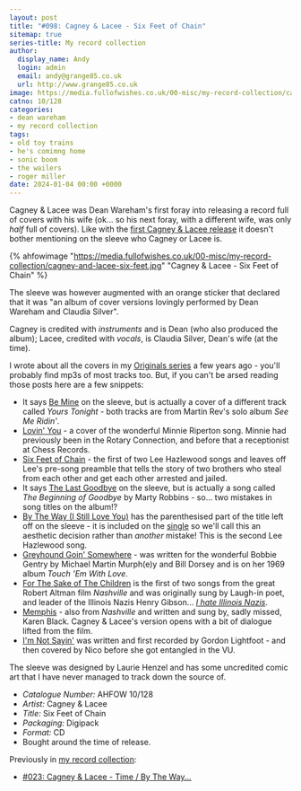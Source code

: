 ```yaml
---
layout: post
title: "#098: Cagney & Lacee - Six Feet of Chain"
sitemap: true
series-title: My record collection
author:
  display_name: Andy
  login: admin
  email: andy@grange85.co.uk
  url: http://www.grange85.co.uk
image: https://media.fullofwishes.co.uk/00-misc/my-record-collection/cagney-and-lacee-six-feet.jpg
catno: 10/128
categories:
- dean wareham
- my record collection
tags:
- old toy trains
- he's comimng home
- sonic boom
- the wailers
- roger miller
date: 2024-01-04 00:00 +0000
---
```

Cagney & Lacee was Dean Wareham's first foray into releasing a record full of covers with his wife (ok... so his next foray, with a different wife, was only _half_ full of covers). Like with the [first Cagney & Lacee release](/2023/04/06/my-record-collection-023-cagney-lacee-time-by-the-way/) it doesn't bother mentioning on the sleeve who Cagney or Lacee is.

{% ahfowimage "https://media.fullofwishes.co.uk/00-misc/my-record-collection/cagney-and-lacee-six-feet.jpg" "Cagney & Lacee - Six Feet of Chain" %}

The sleeve was however augmented with an orange sticker that declared that it was "an album of cover versions lovingly performed by Dean Wareham and Claudia Silver".

Cagney is credited with _instruments_ and is Dean (who also produced the album); Lacee, credited with _vocals_, is Claudia Silver, Dean's wife (at the time). 

I wrote about all the covers in my [Originals series](/category/originals/) a few years ago - you'll probably find mp3s of most tracks too. But, if you can't be arsed reading those posts here are a few snippets:

 - It says [Be Mine](/2013/02/27/originals-yours-tonight-by-martin-rev-covered-by-cagney-and-lacee/) on the sleeve, but is actually a cover of a different track called _Yours Tonight_ - both tracks are from Martin Rev's solo album _See Me Ridin'_.
 - [Lovin' You](/2014/01/08/originals-lovin-you-by-minnie-riperton-covered-by-cagney-and-lacee/) - a cover of the wonderful Minnie Riperton song. Minnie had previously been in the Rotary Connection, and before that a receptionist at Chess Records.
 - [Six Feet of Chain](/2014/04/30/originals-six-feet-of-chain-by-lee-hazlewood-covered-by-cagney-lacee/) - the first of two Lee Hazlewood songs and leaves off Lee's pre-song preamble that tells the story of two brothers who steal from each other and get each other arrested and jailed.
 - It says [The Last Goodbye](/2013/11/20/originals-the-beginning-of-goodbye-by-marty-robbins-covered-by-cagney-and-lacee/) on the sleeve, but is actually a song called _The Beginning of Goodbye_ by Marty Robbins - so... two mistakes in song titles on the album!?
 - [By The Way (I Still Love You)](/2013/03/27/originals-by-the-way-i-still-love-you-by-nancy-sinatra-covered-by-cagney-and-lacee/) has the parenthesised part of the title left off on the sleeve - it is included on the [single](/2023/04/06/my-record-collection-023-cagney-lacee-time-by-the-way/) so we'll call this an aesthetic decision rather than _another_ mistake! This is the second Lee Hazlewood song.
 - [Greyhound Goin' Somewhere](/2013/07/10/originals-greyhound-goin-somewhere-by-bobbie-gentry-covered-by-cagney-and-lacee/) - was written for the wonderful Bobbie Gentry by Michael Martin Murph(e)y and Bill Dorsey and is on her 1969 album _Touch 'Em With Love_.
 - [For The Sake of The Children](/2013/06/26/originals-for-the-sake-of-the-children-by-henry-gibson-covered-by-cagney-and-lacee/) is the first of two songs from the great Robert Altman film _Nashville_ and was originally sung by Laugh-in poet, and leader of the Illinois Nazis Henry Gibson... _[I hate Illinois Nazis](https://www.youtube.com/watch?v=nu-0HDBJHc8)_.
 - [Memphis](/2013/08/08/originals-memphis-by-karen-black-covered-by-cagney-and-lacee/) - also from _Nashville_ and written and sung by, sadly missed, Karen Black. Cagney & Lacee's version opens with a bit of dialogue lifted from the film.
 - [I'm Not Sayin'](/2013/09/18/originals-im-not-sayin-by-gordon-lightfoot-covered-by-cagney-and-lacee/) was written and first recorded by Gordon Lightfoot - and then covered by Nico before she got entangled in the VU.

 The sleeve was designed by Laurie Henzel and has some uncredited comic art that I have never managed to track down the source of.

  - *Catalogue Number:* AHFOW 10/128
  - *Artist:* Cagney & Lacee
  - *Title:* Six Feet of Chain
  - *Packaging:* Digipack
  - *Format:* CD
  - Bought around the time of release.

  Previously in [my record collection](/category/my-record-collection):
   - [#023: Cagney & Lacee - Time / By The Way...](/2023/04/06/my-record-collection-023-cagney-lacee-time-by-the-way/)
